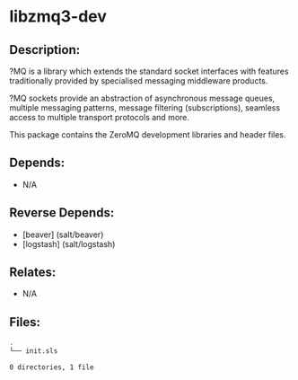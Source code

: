 # libzmq3-dev

## Description:

?MQ is a library which extends the standard socket interfaces with features traditionally provided by specialised messaging middleware products.

?MQ sockets provide an abstraction of asynchronous message queues, multiple messaging patterns, message filtering (subscriptions), seamless access to multiple transport protocols and more.

This package contains the ZeroMQ development libraries and header files.

## Depends:

  -  N/A

## Reverse Depends:

  -  [beaver] (salt/beaver)
  -  [logstash] (salt/logstash)

## Relates:

  -  N/A

## Files:

```bash
.
└── init.sls

0 directories, 1 file
```

